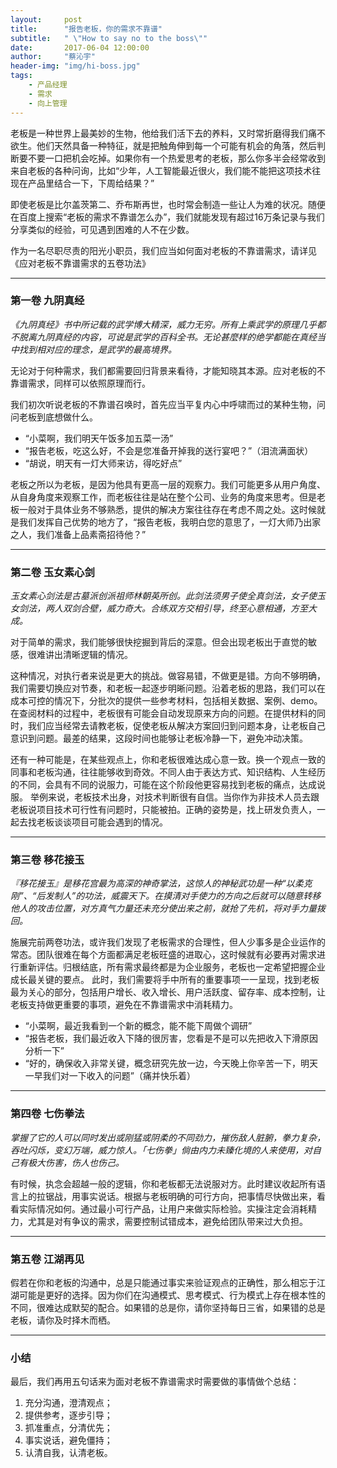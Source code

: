 ```yaml
---
layout:     post
title:      "报告老板，你的需求不靠谱"
subtitle:   " \"How to say no to the boss\""
date:       2017-06-04 12:00:00
author:     "蔡沁宇"
header-img: "img/hi-boss.jpg"
tags:
    - 产品经理
    - 需求
    - 向上管理
--- 
```



老板是一种世界上最美妙的生物，他给我们活下去的养料，又时常折磨得我们痛不欲生。他们天然具备一种特征，就是把触角伸到每一个可能有机会的角落，然后判断要不要一口把机会吃掉。如果你有一个热爱思考的老板，那么你多半会经常收到来自老板的各种问询，比如“少年，人工智能最近很火，我们能不能把这项技术往现在产品里结合一下，下周给结果？”

即使老板是比尔盖茨第二、乔布斯再世，也时常会制造一些让人为难的状况。随便在百度上搜索“老板的需求不靠谱怎么办”，我们就能发现有超过16万条记录与我们分享类似的经验，可见遇到困难的人不在少数。

作为一名尽职尽责的阳光小职员，我们应当如何面对老板的不靠谱需求，请详见《应对老板不靠谱需求的五卷功法》

---

### 第一卷 九阴真经

*《九阴真经》书中所记载的武学博大精深，威力无穷。所有上乘武学的原理几乎都不脱离九阴真经的内容，可说是武学的百科全书。无论甚麼样的绝学都能在真经当中找到相对应的理念，是武学的最高境界。*

无论对于何种需求，我们都需要回归背景来看待，才能知晓其本源。应对老板的不靠谱需求，同样可以依照原理而行。

我们初次听说老板的不靠谱召唤时，首先应当平复内心中呼啸而过的某种生物，问问老板到底想做什么。

- “小菜啊，我们明天午饭多加五菜一汤”
- “报告老板，吃这么好，不会是您准备开掉我的送行宴吧？”（泪流满面状）
- “胡说，明天有一灯大师来访，得吃好点”

老板之所以为老板，是因为他具有更高一层的观察力。我们可能更多从用户角度、从自身角度来观察工作，而老板往往是站在整个公司、业务的角度来思考。但是老板一般对于具体业务不够熟悉，提供的解决方案往往存在考虑不周之处。这时候就是我们发挥自己优势的地方了，“报告老板，我明白您的意思了，一灯大师乃出家之人，我们准备上品素斋招待他？”

---

### 第二卷 玉女素心剑

*玉女素心剑法是古墓派创派祖师林朝英所创。此剑法须男子使全真剑法，女子使玉女剑法，两人双剑合壁，威力奇大。合练双方交相引导，终至心意相通，方至大成。*

对于简单的需求，我们能够很快挖掘到背后的深意。但会出现老板出于直觉的敏感，很难讲出清晰逻辑的情况。

这种情况，对执行者来说是更大的挑战。做容易错，不做更是错。方向不够明确，我们需要切换应对节奏，和老板一起逐步明晰问题。沿着老板的思路，我们可以在成本可控的情况下，分批次的提供一些参考材料，包括相关数据、案例、demo。在查阅材料的过程中，老板很有可能会自动发现原来方向的问题。在提供材料的同时，我们应当经常去请教老板，促使老板从解决方案回归到问题本身，让老板自己意识到问题。最差的结果，这段时间也能够让老板冷静一下，避免冲动决策。

还有一种可能是，在某些观点上，你和老板很难达成心意一致。换一个观点一致的同事和老板沟通，往往能够收到奇效。不同人由于表达方式、知识结构、人生经历的不同，会具有不同的说服力，可能在这个阶段他更容易找到老板的痛点，达成说服。
举例来说，老板技术出身，对技术判断很有自信。当你作为非技术人员去跟老板说项目技术可行性有问题时，只能被拍。正确的姿势是，找上研发负责人，一起去找老板谈谈项目可能会遇到的情况。

---

### 第三卷 移花接玉

*『移花接玉』是移花宫最为高深的神奇掌法，这惊人的神秘武功是一种“以柔克刚”、“后发制人”的功法，威震天下。在摸清对手使力的方向之后就可以随意转移他人的攻击位置，对方真气力量还未充分使出来之前，就抢了先机，将对手力量拨回。*

施展完前两卷功法，或许我们发现了老板需求的合理性，但人少事多是企业运作的常态。团队很难在每个方面都满足老板旺盛的进取心，这时候就有必要再对需求进行重新评估。归根结底，所有需求最终都是为企业服务，老板也一定希望把握企业成长最关键的要点。
此时，我们需要将手中所有的重要事项一一呈现，找到老板最为关心的部分，包括用户增长、收入增长、用户活跃度、留存率、成本控制，让老板支持做更重要的事项，避免在不靠谱需求中消耗精力。

- “小菜啊，最近我看到一个新的概念，能不能下周做个调研”
- “报告老板，我们最近收入下降的很厉害，您看是不是可以先把收入下滑原因分析一下”
- “好的，确保收入非常关键，概念研究先放一边，今天晚上你辛苦一下，明天一早我们对一下收入的问题”（痛并快乐着）

---

### 第四卷 七伤拳法

*掌握了它的人可以同时发出或刚猛或阴柔的不同劲力，摧伤敌人脏腑，拳力复杂，吞吐闪烁，变幻万端，威力惊人。「七伤拳」倘由内力未臻化境的人来使用，对自己有极大伤害，伤人也伤己。*

有时候，执念会超越一般的逻辑，你和老板都无法说服对方。此时建议收起所有语言上的拉锯战，用事实说话。根据与老板明确的可行方向，把事情尽快做出来，看看实际情况如何。通过最小可行产品，让用户来做实际检验。实操注定会消耗精力，尤其是对有争议的需求，需要控制试错成本，避免给团队带来过大负担。

---

### 第五卷 江湖再见

假若在你和老板的沟通中，总是只能通过事实来验证观点的正确性，那么相忘于江湖可能是更好的选择。因为你们在沟通模式、思考模式、行为模式上存在根本性的不同，很难达成默契的配合。如果错的总是你，请你坚持每日三省，如果错的总是老板，请你及时择木而栖。

---

### 小结

最后，我们再用五句话来为面对老板不靠谱需求时需要做的事情做个总结：
1. 充分沟通，澄清观点；
2. 提供参考，逐步引导；
3. 抓准重点，分清优先；
4. 事实说话，避免僵持；
5. 认清自我，认清老板。
